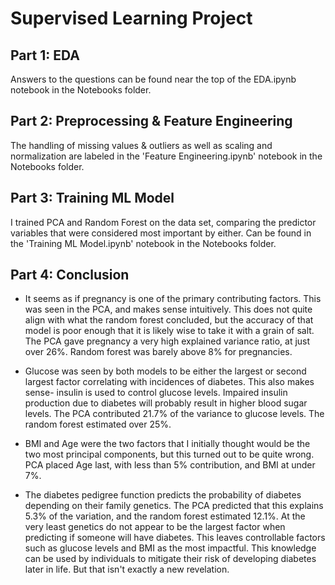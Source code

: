 # Supervised Learning Project

## Part 1: EDA

Answers to the questions can be found near the top of the EDA.ipynb notebook in the Notebooks folder.


## Part 2: Preprocessing & Feature Engineering

The handling of missing values & outliers as well as scaling and normalization are labeled in the 'Feature Engineering.ipynb' notebook in the Notebooks folder.


## Part 3: Training ML Model

I trained PCA and Random Forest on the data set, comparing the predictor variables that were considered most important by either. Can be found in the 'Training ML Model.ipynb' notebook in the Notebooks folder.

## Part 4: Conclusion

- It seems as if pregnancy is one of the primary contributing factors. This was seen in the PCA, and makes sense intuitively. This does not quite align with what the random forest concluded, but the accuracy of that model is poor enough that it is likely wise to take it with a grain of salt. The PCA gave pregnancy a very high explained variance ratio, at just over 26%. Random forest was barely above 8% for pregnancies.

- Glucose was seen by both models to be either the largest or second largest factor correlating with incidences of diabetes. This also makes sense- insulin is used to control glucose levels. Impaired insulin production due to diabetes will probably result in higher blood sugar levels. The PCA contributed 21.7% of the variance to glucose levels. The random forest estimated over 25%.

- BMI and Age were the two factors that I initially thought would be the two most principal components, but this turned out to be quite wrong. PCA placed Age last, with less than 5% contribution, and BMI at under 7%.

- The diabetes pedigree function predicts the probability of diabetes depending on their family genetics. The PCA predicted that this explains 5.3% of the variation, and the random forest estimated 12.1%. At the very least genetics do not appear to be the largest factor when predicting if someone will have diabetes. This leaves controllable factors such as glucose levels and BMI as the most impactful. This knowledge can be used by individuals to mitigate their risk of developing diabetes later in life. But that isn't exactly a new revelation.